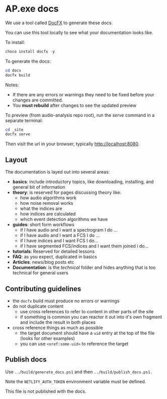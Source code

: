 # AP.exe docs

We use a tool called [DocFX](https://dotnet.github.io/docfx/tutorial/docfx_getting_started.html) to generate these docs.

You can use this tool locally to see what your documentation looks like.

To install:

```powershell
choco install docfx -y
```

To generate the docs:

```powershell
cd docs
docfx build
```
Notes: 
- If there are any errors or warnings they need to be fixed before your changes are committed.
- You **must rebuild** after changes to see the updated preview

To preview (from audio-analysis repo root), run the _serve_ command in a separate terminal:

```powershell
cd _site
docfx serve
```

Then visit the url in your browser, typically <http://localhost:8080>.

## Layout

The documentation is layed out into several areas:

- **basics**: include introductory topics, like downloading, installing, and general bit of information
- **theory**: is reserved for pages discussing theory like:
    - how audio algorithms work
    - how noise removal works
    - what the indices are
    - how indices are calculated
    - which event detection algorithms we have
- **guides**: short form workflows
    - if I have audio and I want a spectrogram I do ...
    - if I have audio and I want a FCS I do ...
    - if I have indices and I want FCS I do...
    - if I have segmented FCS/indices and I want them joined i do...
- **tutorials**: Reserved for detailed lessons
- **FAQ**: as you expect, duplicated in basics
- **Articles**: news/blog posts etc
- **Documentation**: is the _technical_ folder and hides anything that is too technical for general users

## Contributing guidelines

- the `docfx` build must produce no errors or warnings
- do not duplicate content
    - use cross references to refer to content in other parts of the site
    - if something is common you can reactor it out into it's own fragment and
      include the result in both places
- cross reference things as much as possible
    - the target document should have a `uid` entry at the top of the file (looks for other examples)
    - you can use `<xref:some-uid>` to reference the target

## Publish docs

Use `../build/generate_docs.ps1` and then `../build/publish_docs.ps1.`

Note the `NETLIFY_AUTH_TOKEN` environment variable must be defined.

This file is not published with the docs.